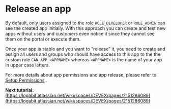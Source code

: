 # Release an app
By default, only users assigned to the role `ROLE_DEVELOPER` or `ROLE_ADMIN` can see the created app initially. With this approach you can create and test new apps without users and customers even notice it since they cannot see them on the portal or execute them.

Once your app is stable and you want to “release” it, you need to create and assign all users and groups who should have access to this app to the the custom role `CAN_APP_<APPNAME>` whereas `<APPNAME>` is the name of your app in upper case letters.

For more details about app permissions and app release, please refer to [Setup Permissions](https://logabit.atlassian.net/wiki/spaces/DEVEX/pages/2151288874/Groups%2C+Roles%2C+Permissions) .

**Next tutorial:** [https://logabit.atlassian.net/wiki/spaces/DEVEX/pages/2151286089](https://logabit.atlassian.net/wiki/spaces/DEVEX/pages/2151286089)
